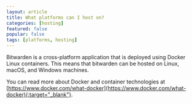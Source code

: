 ```yaml
---
layout: article
title: What platforms can I host on?
categories: [hosting]
featured: false
popular: false
tags: [platforms, hosting]
---
```


Bitwarden is a cross-platform application that is deployed using Docker Linux containers. This means that bitwarden can be hosted on Linux, macOS, and Windows machines.

You can read more about Docker and container technologies at [https://www.docker.com/what-docker](https://www.docker.com/what-docker){:target="_blank"}.
